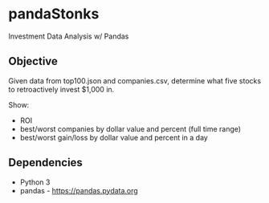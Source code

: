 # pandaStonks
Investment Data Analysis w/ Pandas

## Objective
Given data from top100.json and companies.csv, determine what five stocks to retroactively invest $1,000 in.

Show:
- ROI
- best/worst companies by dollar value and percent (full time range)
- best/worst gain/loss by dollar value and percent in a day

## Dependencies
- Python 3
- pandas - https://pandas.pydata.org
